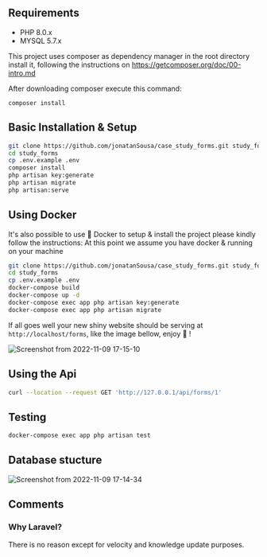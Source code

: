 ## Requirements
- PHP 8.0.x
- MYSQL 5.7.x

This project  uses composer as dependency manager in the root directory install it,
following the instructions on https://getcomposer.org/doc/00-intro.md

After downloading composer execute this command:
```
composer install
```

## Basic Installation & Setup

```bash
git clone https://github.com/jonatanSousa/case_study_forms.git study_forms
cd study_forms
cp .env.example .env
composer install
php artisan key:generate
php artisan migrate
php artisan:serve
```

## Using Docker

It's also possible to use 🐳 Docker to setup & install the project please kindly follow the instructions:
At this point we assume you have docker & running on your machine

```bash
git clone https://github.com/jonatanSousa/case_study_forms.git study_forms
cd study_forms
cp .env.example .env
docker-compose build
docker-compose up -d
docker-compose exec app php artisan key:generate
docker-compose exec app php artisan migrate
```

If all goes well your new shiny website should be serving at ``http://localhost/forms``, like the image bellow, enjoy 🎉 !

![Screenshot from 2022-11-09 17-15-10](https://user-images.githubusercontent.com/35583616/200897112-c1030650-87f7-46e3-978c-5988dd61f39d.png)

## Using the Api

```bash
curl --location --request GET 'http://127.0.0.1/api/forms/1'
```

## Testing

```bash
docker-compose exec app php artisan test
```

## Database stucture 

![Screenshot from 2022-11-09 17-14-34](https://user-images.githubusercontent.com/35583616/200897138-f85db7ed-5761-4d5f-93fc-fc14f00a2765.png)

## Comments

### Why Laravel?
There is no reason except for velocity and knowledge update purposes.


